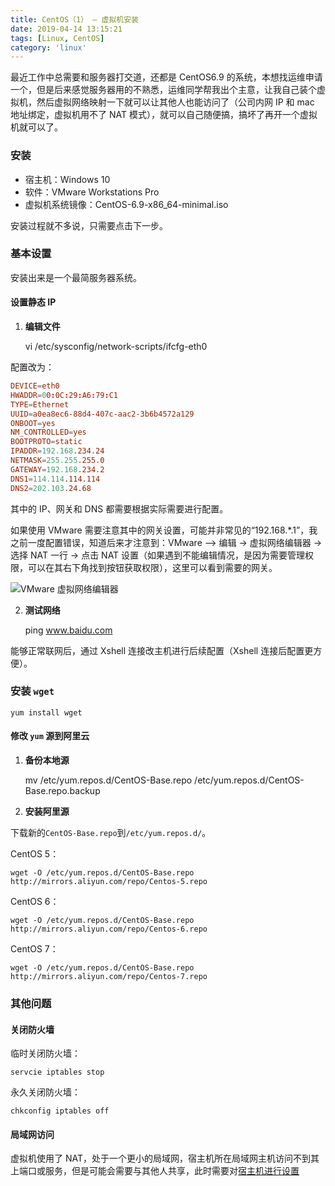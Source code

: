 ```yaml
---
title: CentOS（1） — 虚拟机安装
date: 2019-04-14 13:15:21
tags: [Linux, CentOS]
category: 'linux'
---
```


最近工作中总需要和服务器打交道，还都是 CentOS6.9 的系统，本想找运维申请一个，但是后来感觉服务器用的不熟悉，运维同学帮我出个主意，让我自己装个虚拟机，然后虚拟网络映射一下就可以让其他人也能访问了（公司内网 IP 和 mac 地址绑定，虚拟机用不了 NAT 模式），就可以自己随便搞，搞坏了再开一个虚拟机就可以了。

### 安装

- 宿主机：Windows 10
- 软件：VMware Workstations Pro
- 虚拟机系统镜像：CentOS-6.9-x86_64-minimal.iso

安装过程就不多说，只需要点击下一步。

### 基本设置

安装出来是一个最简服务器系统。

#### 设置静态 IP

1. **编辑文件**


     vi /etc/sysconfig/network-scripts/ifcfg-eth0

配置改为：

```conf
DEVICE=eth0
HWADDR=00:0C:29:A6:79:C1
TYPE=Ethernet
UUID=a0ea8ec6-88d4-407c-aac2-3b6b4572a129
ONBOOT=yes
NM_CONTROLLED=yes
BOOTPROTO=static
IPADDR=192.168.234.24
NETMASK=255.255.255.0
GATEWAY=192.168.234.2
DNS1=114.114.114.114
DNS2=202.103.24.68
```

其中的 IP、网关和 DNS 都需要根据实际需要进行配置。

如果使用 VMware 需要注意其中的网关设置，可能并非常见的“192.168.\*.1”，我之前一度配置错误，知道后来才注意到：VMware –> 编辑 -> 虚拟网络编辑器 -> 选择 NAT 一行 -> 点击 NAT 设置（如果遇到不能编辑情况，是因为需要管理权限，可以在其右下角找到按钮获取权限），这里可以看到需要的网关。

![VMware 虚拟网络编辑器](/assets/articles/img/vmware-gateway.png 'WMware 网关')

2. **测试网络**


    ping www.baidu.com

能够正常联网后，通过 Xshell 连接改主机进行后续配置（Xshell 连接后配置更方便）。

### 安装 `wget`

    yum install wget

#### 修改 `yum` 源到阿里云

1. **备份本地源**


    mv /etc/yum.repos.d/CentOS-Base.repo /etc/yum.repos.d/CentOS-Base.repo.backup

2. **安装阿里源**

下载新的`CentOS-Base.repo`到`/etc/yum.repos.d/`。

CentOS 5：

    wget -O /etc/yum.repos.d/CentOS-Base.repo http://mirrors.aliyun.com/repo/Centos-5.repo

CentOS 6：

    wget -O /etc/yum.repos.d/CentOS-Base.repo http://mirrors.aliyun.com/repo/Centos-6.repo

CentOS 7：

    wget -O /etc/yum.repos.d/CentOS-Base.repo http://mirrors.aliyun.com/repo/Centos-7.repo

### 其他问题

#### 关闭防火墙

临时关闭防火墙：

    servcie iptables stop

永久关闭防火墙：

    chkconfig iptables off

#### 局域网访问

虚拟机使用了 NAT，处于一个更小的局域网，宿主机所在局域网主机访问不到其上端口或服务，但是可能会需要与其他人共享，此时需要对[宿主机进行设置](/#/article/linux%2Fcentos-vm-host-config.md)
